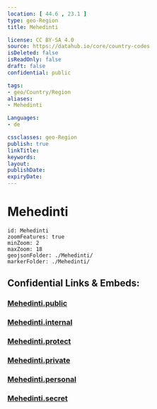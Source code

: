 ```yaml
---
location: [ 44.6 , 23.1 ] 
type: geo-Region
title: Mehedinti

license: CC BY-SA 4.0
source: https://datahub.io/core/country-codes
isDeleted: false
isReadOnly: false
draft: false
confidential: public

tags:
- geo/Country/Region
aliases:
- Mehedinti

Languages:
- de

cssclasses: geo-Region
publish: true
linkTitle: 
keywords: 
layout: 
publishDate: 
expiryDate: 
---
```


# Mehedinti

```leaflet
id: Mehedinti
zoomFeatures: true 
minZoom: 2 
maxZoom: 18
geojsonFolder: ./Mehedinti/
markerFolder: ./Mehedinti/
```


## Confidential Links & Embeds: 

### [Mehedinti.public](/_public/\Earth\Continent\Europe\Europe~East\Romania\Regions~Romania\Romania~Sud-Vest_OlteniaMehedinti.public.md) 

### [Mehedinti.internal](/_internal/\Earth\Continent\Europe\Europe~East\Romania\Regions~Romania\Romania~Sud-Vest_OlteniaMehedinti.internal.md) 

### [Mehedinti.protect](/_protect/\Earth\Continent\Europe\Europe~East\Romania\Regions~Romania\Romania~Sud-Vest_OlteniaMehedinti.protect.md) 

### [Mehedinti.private](/_private/\Earth\Continent\Europe\Europe~East\Romania\Regions~Romania\Romania~Sud-Vest_OlteniaMehedinti.private.md) 

### [Mehedinti.personal](/_personal/\Earth\Continent\Europe\Europe~East\Romania\Regions~Romania\Romania~Sud-Vest_OlteniaMehedinti.personal.md) 

### [Mehedinti.secret](/_secret/\Earth\Continent\Europe\Europe~East\Romania\Regions~Romania\Romania~Sud-Vest_OlteniaMehedinti.secret.md)


